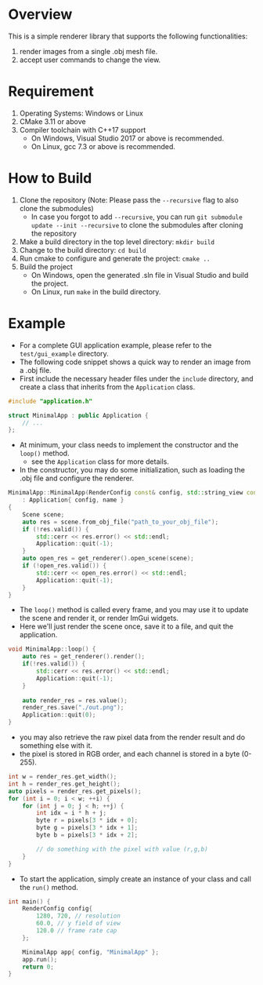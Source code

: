 # Overview
This is a simple renderer library that supports the following functionalities:
1. render images from a single .obj mesh file.
2. accept user commands to change the view.

# Requirement
1. Operating Systems: Windows or Linux
2. CMake 3.11 or above
3. Compiler toolchain with C++17 support
    - On Windows, Visual Studio 2017 or above is recommended.
    - On Linux, gcc 7.3 or above is recommended.

# How to Build
1. Clone the repository (Note: Please pass the `--recursive` flag to also clone the submodules)
    - In case you forgot to add `--recursive`, you can run `git submodule update --init --recursive` to clone the submodules after cloning the repository
2. Make a build directory in the top level directory: `mkdir build`
3. Change to the build directory: `cd build`
4. Run cmake to configure and generate the project: `cmake ..`
5. Build the project
    * On Windows, open the generated .sln file in Visual Studio and build the project.
    * On Linux, run `make` in the build directory.

# Example
- For a complete GUI application example, please refer to the `test/gui_example` directory.
- The following code snippet shows a quick way to render an image from a .obj file.
- First include the necessary header files under the `include` directory, and create a class that inherits from the `Application` class.

```cpp
#include "application.h"

struct MinimalApp : public Application {
    // ...
};
```

- At minimum, your class needs to implement the constructor and the `loop()` method.
    - see the `Application` class for more details.
- In the constructor, you may do some initialization, such as loading the .obj file and configure the renderer.

```cpp
MinimalApp::MinimalApp(RenderConfig const& config, std::string_view const& name)
    : Application{ config, name }
{
    Scene scene;
    auto res = scene.from_obj_file("path_to_your_obj_file");
    if (!res.valid()) {
        std::cerr << res.error() << std::endl;
        Application::quit(-1);
    }
    auto open_res = get_renderer().open_scene(scene);
    if (!open_res.valid()) {
        std::cerr << open_res.error() << std::endl;
        Application::quit(-1);
    }
}
```

- The `loop()` method is called every frame, and you may use it to update the scene and render it, or render ImGui widgets.
- Here we'll just render the scene once, save it to a file, and quit the application.

```cpp
void MinimalApp::loop() {
	auto res = get_renderer().render();
    if(!res.valid()) {
        std::cerr << res.error() << std::endl;
        Application::quit(-1);
    }
    
    auto render_res = res.value();
    render_res.save("./out.png");
    Application::quit(0);
}
```
- you may also retrieve the raw pixel data from the render result and do something else with it.
- the pixel is stored in RGB order, and each channel is stored in a byte (0-255).
```cpp
int w = render_res.get_width();
int h = render_res.get_height();
auto pixels = render_res.get_pixels();
for (int i = 0; i < w; ++i) {
    for (int j = 0; j < h; ++j) {
        int idx = i * h + j;
        byte r = pixels[3 * idx + 0];
        byte g = pixels[3 * idx + 1];
        byte b = pixels[3 * idx + 2];

        // do something with the pixel with value (r,g,b)
    }
}
```

- To start the application, simply create an instance of your class and call the `run()` method.

```cpp
int main() {
    RenderConfig config{
        1280, 720, // resolution
        60.0, // y field of view
        120.0 // frame rate cap
    };

    MinimalApp app{ config, "MinimalApp" };
    app.run();
    return 0;
}
```